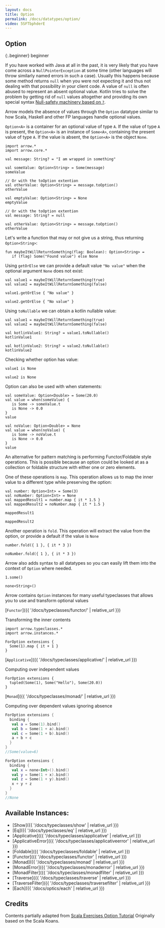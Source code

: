 ```yaml
---
layout: docs
title: Option
permalink: /docs/datatypes/option/
video: 5SFTbphderE
---
```


## Option

{:.beginner}
beginner

If you have worked with Java at all in the past, it is very likely that you have come across a `NullPointerException` at some time (other languages will throw similarly named errors in such a case). Usually this happens because some method returns `null` when you were not expecting it and thus not dealing with that possibility in your client code. A value of `null` is often abused to represent an absent optional value.
Kotlin tries to solve the problem by getting rid of `null` values altogether and providing its own special syntax [Null-safety machinery based on `?`](https://kotlinlang.org/docs/reference/null-safety.html).

Arrow models the absence of values through the `Option` datatype similar to how Scala, Haskell and other FP languages handle optional values.

`Option<A>` is a container for an optional value of type `A`. If the value of type `A` is present, the `Option<A>` is an instance of `Some<A>`, containing the present value of type `A`. If the value is absent, the `Option<A>` is the object `None`.

```kotlin:ank
import arrow.*
import arrow.core.*

val message: String? = "I am wrapped in something"

val someValue: Option<String> = Some(message)
someValue

// Or with the toOption extention
val otherValue: Option<String> = message.toOption()
otherValue
```

```kotlin:ank
val emptyValue: Option<String> = None
emptyValue

// Or with the toOption extention
val message: String? = null

val otherValue: Option<String> = message.toOption()
otherValue
```

Let's write a function that may or not give us a string, thus returning `Option<String>`:

```kotlin:ank:silent
fun maybeItWillReturnSomething(flag: Boolean): Option<String> =
   if (flag) Some("Found value") else None
```

Using `getOrElse` we can provide a default value `"No value"` when the optional argument `None` does not exist:

```kotlin:ank:silent
val value1 = maybeItWillReturnSomething(true)
val value2 = maybeItWillReturnSomething(false)
```

```kotlin:ank
value1.getOrElse { "No value" }
```

```kotlin:ank
value2.getOrElse { "No value" }
```

Using `toNullable` we can obtain a kotlin nullable value:
```kotlin:ank:silent
val value1 = maybeItWillReturnSomething(true)
val value2 = maybeItWillReturnSomething(false)
```

```kotlin:ank
val kotlinValue1: String? = value1.toNullable()
kotlinValue1
```

```kotlin:ank
val kotlinValue2: String? = value2.toNullable()
kotlinValue2
```

Checking whether option has value:

```kotlin:ank
value1 is None
```

```kotlin:ank
value2 is None
```

Option can also be used with when statements:

```kotlin:ank
val someValue: Option<Double> = Some(20.0)
val value = when(someValue) {
   is Some -> someValue.t
   is None -> 0.0
}
value
```

```kotlin:ank
val noValue: Option<Double> = None
val value = when(noValue) {
   is Some -> noValue.t
   is None -> 0.0
}
value
```

An alternative for pattern matching is performing Functor/Foldable style operations. This is possible because an option could be looked at as a collection or foldable structure with either one or zero elements.

One of these operations is `map`. This operation allows us to map the inner value to a different type while preserving the option:

```kotlin:ank:silent
val number: Option<Int> = Some(3)
val noNumber: Option<Int> = None
val mappedResult1 = number.map { it * 1.5 }
val mappedResult2 = noNumber.map { it * 1.5 }
```

```kotlin:ank
mappedResult1
```

```kotlin:ank
mappedResult2
```

Another operation is `fold`. This operation will extract the value from the option, or provide a default if the value is `None`

```kotlin:ank
number.fold({ 1 }, { it * 3 })
```

```kotlin:ank
noNumber.fold({ 1 }, { it * 3 })
```

Arrow also adds syntax to all datatypes so you can easily lift them into the context of `Option` where needed.

```kotlin:ank
1.some()
```

```kotlin:ank
none<String>()
```

Arrow contains `Option` instances for many useful typeclasses that allows you to use and transform optional values

[`Functor`]({{ '/docs/typeclasses/functor/' | relative_url }})

Transforming the inner contents

```kotlin:ank
import arrow.typeclasses.*
import arrow.instances.*

ForOption extensions {
  Some(1).map { it + 1 }
}
```

[`Applicative`]({{ '/docs/typeclasses/applicative/' | relative_url }})

Computing over independent values

```kotlin:ank
ForOption extensions {
  tupled(Some(1), Some("Hello"), Some(20.0))
}
```

[`Monad`]({{ '/docs/typeclasses/monad/' | relative_url }})

Computing over dependent values ignoring absence

```kotlin
ForOption extensions {
  binding {
   val a = Some(1).bind()
   val b = Some(1 + a).bind()
   val c = Some(1 + b).bind()
   a + b + c
  }
}
//Some(value=6)
```

```kotlin
ForOption extensions {
  binding {
   val x = none<Int>().bind()
   val y = Some(1 + x).bind()
   val z = Some(1 + y).bind()
   x + y + z
  }
}
//None
```

## Available Instances:

* [Show]({{ '/docs/typeclasses/show' | relative_url }})
* [Eq]({{ '/docs/typeclasses/eq' | relative_url }})
* [Applicative]({{ '/docs/typeclasses/applicative' | relative_url }})
* [ApplicativeError]({{ '/docs/typeclasses/applicativeerror' | relative_url }})
* [Foldable]({{ '/docs/typeclasses/foldable' | relative_url }})
* [Functor]({{ '/docs/typeclasses/functor' | relative_url }})
* [Monad]({{ '/docs/typeclasses/monad' | relative_url }})
* [MonadError]({{ '/docs/typeclasses/monaderror' | relative_url }})
* [MonadFilter]({{ '/docs/typeclasses/monadfilter' | relative_url }})
* [Traverse]({{ '/docs/typeclasses/traverse' | relative_url }})
* [TraverseFilter]({{ '/docs/typeclasses/traversefilter' | relative_url }})
* [Each]({{ '/docs/optics/each' | relative_url }})

## Credits

Contents partially adapted from [Scala Exercises Option Tutorial](https://www.scala-exercises.org/std_lib/options)
Originally based on the Scala Koans.
